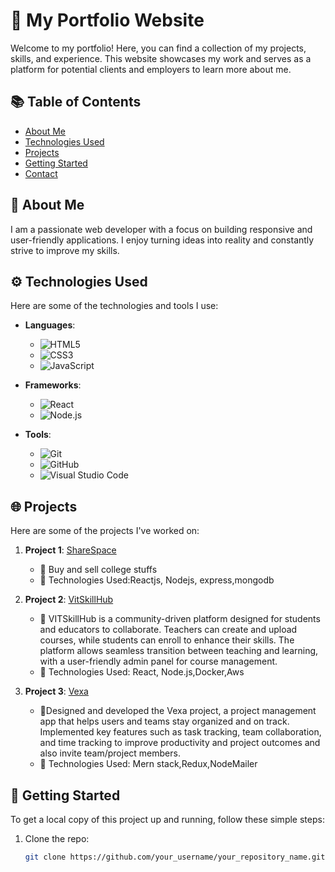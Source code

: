 # 🌟 My Portfolio Website

Welcome to my portfolio! Here, you can find a collection of my projects, skills, and experience. This website showcases my work and serves as a platform for potential clients and employers to learn more about me.

## 📚 Table of Contents

- [About Me](#about-me)
- [Technologies Used](#technologies-used)
- [Projects](#projects)
- [Getting Started](#getting-started)
- [Contact](#contact)

## 👤 About Me

I am a passionate web developer with a focus on building responsive and user-friendly applications. I enjoy turning ideas into reality and constantly strive to improve my skills.

## ⚙️ Technologies Used

Here are some of the technologies and tools I use:

- **Languages**: 
  - ![HTML5](https://img.shields.io/badge/-HTML5-E34F26?style=flat&logo=html5&logoColor=ffffff)
  - ![CSS3](https://img.shields.io/badge/-CSS3-1572B6?style=flat&logo=css3&logoColor=ffffff)
  - ![JavaScript](https://img.shields.io/badge/-JavaScript-F7DF1E?style=flat&logo=javascript&logoColor=000000)

- **Frameworks**: 
  - ![React](https://img.shields.io/badge/-React-61DAFB?style=flat&logo=react&logoColor=ffffff)
  - ![Node.js](https://img.shields.io/badge/-Node.js-339933?style=flat&logo=node.js&logoColor=ffffff)

- **Tools**: 
  - ![Git](https://img.shields.io/badge/-Git-F05032?style=flat&logo=git&logoColor=ffffff)
  - ![GitHub](https://img.shields.io/badge/-GitHub-181717?style=flat&logo=github&logoColor=ffffff)
  - ![Visual Studio Code](https://img.shields.io/badge/-Visual%20Studio%20Code-007ACC?style=flat&logo=visual-studio-code&logoColor=ffffff)

## 🌐 Projects

Here are some of the projects I've worked on:

1. **Project 1**: [ShareSpace](https://link-to-your-project)
   - 📝 Buy and sell college stuffs
   - 📖 Technologies Used:Reactjs, Nodejs, express,mongodb

2. **Project 2**: [VitSkillHub](https://link-to-your-project)
   - 📝 VITSkillHub is a community-driven platform designed for students and educators to collaborate. Teachers can create and upload courses, while students can enroll to enhance their skills. The platform allows seamless transition between teaching and learning, with a user-friendly admin panel for course management.
   - 📖 Technologies Used: React, Node.js,Docker,Aws

3. **Project 3**: [Vexa](https://link-to-your-project)
   - 📝Designed and developed the Vexa project, a project management app that helps users and teams stay organized and on track. Implemented key features such as task tracking, team collaboration, and time tracking to improve productivity and project outcomes and also invite team/project members. 
   - 📖 Technologies Used: Mern stack,Redux,NodeMailer

## 🚀 Getting Started

To get a local copy of this project up and running, follow these simple steps:

1. Clone the repo:
   ```bash
   git clone https://github.com/your_username/your_repository_name.git
